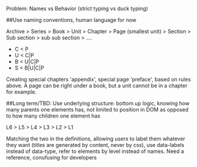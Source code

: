 Problem: Names vs Behavior (strict typing vs duck typing)


##Use naming conventions, human language for now

Archive > Series > Book > Unit > Chapter > Page (smallest unit) > Section > Sub section > sub sub section > ....

- C < P
- U < C|P
- B < U|C|P
- S < B|U|C|P

Creating special chapters 'appendix', special page 'preface', based on rules above. A page can be right under a book, but a unit cannot be in a chapter for example. 


##Long term/TBD: 
Use underlying structure: bottom up logic, knowing how many parents one elements has, not limited to position in DOM as opposed to how many children one element has

L6 > L5 > L4 > L3 > L2 > L1

Matching the two in the definitions, allowing users to label them whatever they want (titles are generated by content, never by css), use data-labels instead of data-type, refer to elements by level instead of names. Need a reference, conufusing for developers


 


